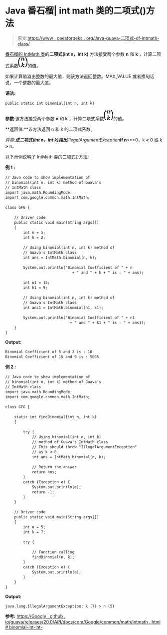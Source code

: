 # Java 番石榴| int math 类的二项式()方法

> 原文:[https://www . geesforgeks . org/Java-guava-二项式-of-intmath-class/](https://www.geeksforgeeks.org/java-guava-binomial-method-of-intmath-class/)

[番石榴的 IntMath 类](https://www.geeksforgeeks.org/intmath-class-guava-java/)的**二项式(int n，int k)** 方法接受两个参数 **n** 和 **k** ，计算二项式系数![{n}\choose{k}](img/2c819c9fb992984b4189ea89af024f10.png "Rendered by QuickLaTeX.com")的值。

如果计算值溢出整数的最大值，则该方法返回整数。MAX_VALUE 或者换句话说，一个整数的最大值。

**语法:**

```
public static int binomial(int n, int k)

```

**参数**:该方法接受两个参数 **n** 和 **k** ，计算二项式系数![{n}\choose{k}](img/2c819c9fb992984b4189ea89af024f10.png "Rendered by QuickLaTeX.com")的值。

**返回值:**该方法返回 n 和 k 的二项式系数。

**异常:**法二项式(int n，int k)抛出***IllegalArgumentException***if n**<**0，k **<** 0 或 k **>** n。

以下示例说明了 IntMath 类的二项式()方法:

**例 1 :**

```
// Java code to show implementation of
// binomial(int n, int k) method of Guava's
// IntMath class
import java.math.RoundingMode;
import com.google.common.math.IntMath;

class GFG {

    // Driver code
    public static void main(String args[])
    {
        int n = 5;
        int k = 2;

        // Using binomial(int n, int k) method of
        // Guava's IntMath class
        int ans = IntMath.binomial(n, k);

        System.out.println("Binomial Coefficient of " + n 
                              + " and " + k + " is : " + ans);

        int n1 = 15;
        int k1 = 9;

        // Using binomial(int n, int k) method of
        // Guava's IntMath class
        int ans1 = IntMath.binomial(n1, k1);

        System.out.println("Binomial Coefficient of " + n1 
                             + " and " + k1 + " is : " + ans1);
    }
}
```

**Output:**

```
Binomial Coefficient of 5 and 2 is : 10
Binomial Coefficient of 15 and 9 is : 5005

```

**例 2 :**

```
// Java code to show implementation of
// binomial(int n, int k) method of Guava's
// IntMath class
import java.math.RoundingMode;
import com.google.common.math.IntMath;

class GFG {

    static int findBinomial(int n, int k)
    {

        try {
            // Using binomial(int n, int k)
            // method of Guava's IntMath class
            // This should throw "IllegalArgumentException"
            // as k < 0
            int ans = IntMath.binomial(n, k);

            // Return the answer
            return ans;
        }
        catch (Exception e) {
            System.out.println(e);
            return -1;
        }
    }

    // Driver code
    public static void main(String args[])
    {
        int n = 5;
        int k = 7;

        try {

            // Function calling
            findBinomial(n, k);
        }
        catch (Exception e) {
            System.out.println(e);
        }
    }
}
```

**Output:**

```
java.lang.IllegalArgumentException: k (7) > n (5)

```

**参考:**
[https://Google . github . io/guava/releases/20.0/API/docs/com/Google/common/math/intmath . html # binomial-int-int-](https://google.github.io/guava/releases/20.0/api/docs/com/google/common/math/IntMath.html#binomial-int-int-)